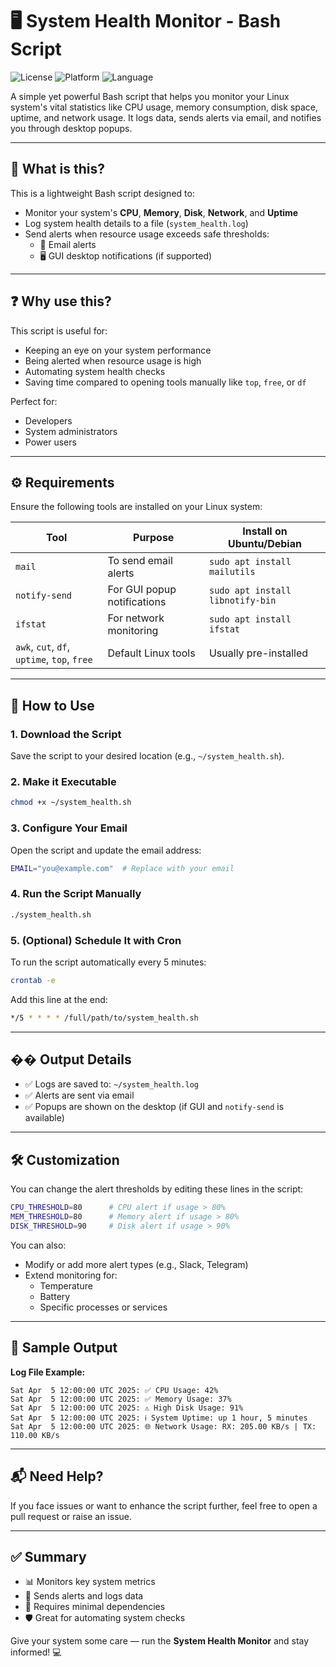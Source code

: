 # 🖥️ System Health Monitor - Bash Script

![License](https://img.shields.io/badge/license-MIT-blue.svg)
![Platform](https://img.shields.io/badge/platform-Linux-blue.svg)
![Language](https://img.shields.io/badge/language-Bash-yellow.svg)

A simple yet powerful Bash script that helps you monitor your Linux system's vital statistics like CPU usage, memory consumption, disk space, uptime, and network usage. It logs data, sends alerts via email, and notifies you through desktop popups.

---

## 📌 What is this?

This is a lightweight Bash script designed to:

- Monitor your system's **CPU**, **Memory**, **Disk**, **Network**, and **Uptime**
- Log system health details to a file (`system_health.log`)
- Send alerts when resource usage exceeds safe thresholds:
  - 📧 Email alerts
  - 🖥️ GUI desktop notifications (if supported)

---

## ❓ Why use this?

This script is useful for:

- Keeping an eye on your system performance
- Being alerted when resource usage is high
- Automating system health checks
- Saving time compared to opening tools manually like `top`, `free`, or `df`

Perfect for:
- Developers
- System administrators
- Power users

---

## ⚙️ Requirements

Ensure the following tools are installed on your Linux system:

| Tool         | Purpose                        | Install on Ubuntu/Debian                 |
|--------------|--------------------------------|------------------------------------------|
| `mail`       | To send email alerts            | `sudo apt install mailutils`             |
| `notify-send`| For GUI popup notifications     | `sudo apt install libnotify-bin`         |
| `ifstat`     | For network monitoring          | `sudo apt install ifstat`                |
| `awk`, `cut`, `df`, `uptime`, `top`, `free` | Default Linux tools                     | Usually pre-installed                    |

---

## 🚀 How to Use

### 1. Download the Script

Save the script to your desired location (e.g., `~/system_health.sh`).

### 2. Make it Executable

```bash
chmod +x ~/system_health.sh
```

### 3. Configure Your Email

Open the script and update the email address:

```bash
EMAIL="you@example.com"  # Replace with your email
```

### 4. Run the Script Manually

```bash
./system_health.sh
```

### 5. (Optional) Schedule It with Cron

To run the script automatically every 5 minutes:

```bash
crontab -e
```
Add this line at the end:

```bash
*/5 * * * * /full/path/to/system_health.sh
```

---

## �� Output Details

- ✅ Logs are saved to: `~/system_health.log`
- ✅ Alerts are sent via email
- ✅ Popups are shown on the desktop (if GUI and `notify-send` is available)

---

## 🛠️ Customization

You can change the alert thresholds by editing these lines in the script:

```bash
CPU_THRESHOLD=80      # CPU alert if usage > 80%
MEM_THRESHOLD=80      # Memory alert if usage > 80%
DISK_THRESHOLD=90     # Disk alert if usage > 90%
```

You can also:
- Modify or add more alert types (e.g., Slack, Telegram)
- Extend monitoring for:
  - Temperature
  - Battery
  - Specific processes or services

---

## 📸 Sample Output

**Log File Example:**
```
Sat Apr  5 12:00:00 UTC 2025: ✅ CPU Usage: 42%
Sat Apr  5 12:00:00 UTC 2025: ✅ Memory Usage: 37%
Sat Apr  5 12:00:00 UTC 2025: ⚠️ High Disk Usage: 91%
Sat Apr  5 12:00:00 UTC 2025: ℹ️ System Uptime: up 1 hour, 5 minutes
Sat Apr  5 12:00:00 UTC 2025: 🌐 Network Usage: RX: 205.00 KB/s | TX: 110.00 KB/s
```

---

## 📬 Need Help?

If you face issues or want to enhance the script further, feel free to open a pull request or raise an issue.

---

## ✅ Summary

- 📊 Monitors key system metrics
- 🔔 Sends alerts and logs data
- 🧰 Requires minimal dependencies
- 🛡️ Great for automating system checks

Give your system some care — run the **System Health Monitor** and stay informed! 💻


